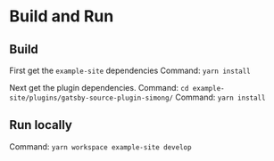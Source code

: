 # Build and Run

## Build
First get the `example-site` dependencies 
Command: `yarn install`

Next get the plugin dependencies.
Command: `cd example-site/plugins/gatsby-source-plugin-simong/`
Command: `yarn install`


## Run locally
Command: `yarn workspace example-site develop`